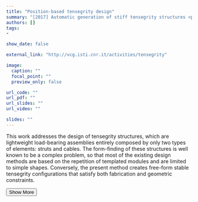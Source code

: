 ```yaml
---
title: "Position-based tensegrity design"
summary: "[2017] Automatic generation of stiff tensegrity structures <p onclick='this.style.display=\"block\"; event.preventDefault();' style='overflow: hidden; display: -webkit-box; -webkit-line-clamp: 3; -webkit-box-orient: vertical;'>This work addresses the design of tensegrity structures, which are lightweight load-bearing assemblies entirely composed by only two types of elements: struts and cables. The form-finding of these structures is well known to be a complex problem, so that most of the existing design methods are based on the repetition of templated modules and are limited to simple shapes. Conversely, the present method creates free-form stable tensegrity configurations that satisfy both fabrication and geometric constraints.</p>"
authors: []
tags: 
- 

show_date: false

external_link: "http://vcg.isti.cnr.it/activities/tensegrity"

image:
  caption: ""
  focal_point: ""
  preview_only: false

url_code: ""
url_pdf: ""
url_slides: ""
url_video: ""

slides: ""
---
```

<p>This work addresses the design of tensegrity structures, which are lightweight load-bearing assemblies entirely composed by only two types of elements: struts and cables. The form-finding of these structures is well known to be a complex problem, so that most of the existing design methods are based on the repetition of templated modules and are limited to simple shapes. Conversely, the present method creates free-form stable tensegrity configurations that satisfy both fabrication and geometric constraints.</p>
<button onclick="console.log('a')">Show More</button>
